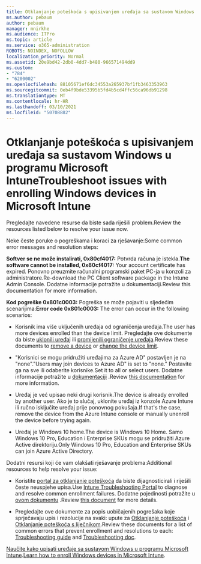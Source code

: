 ```yaml
---
title: Otklanjanje poteškoća s upisivanjem uređaja sa sustavom Windows u programu Microsoft Intune
ms.author: pebaum
author: pebaum
manager: mnirkhe
ms.audience: ITPro
ms.topic: article
ms.service: o365-administration
ROBOTS: NOINDEX, NOFOLLOW
localization_priority: Normal
ms.assetid: 20e9bd42-2db0-4dd7-b480-966571494dd9
ms.custom:
- "784"
- "6200002"
ms.openlocfilehash: 88105671ef6dc34553a265937bf1fb3463353963
ms.sourcegitcommit: 0eb4f9bde53395b5fd4b5cd4ffc56ca96db91298
ms.translationtype: MT
ms.contentlocale: hr-HR
ms.lasthandoff: 03/10/2021
ms.locfileid: "50708882"
---
```

# <a name="troubleshoot-issues-with-enrolling-windows-devices-in-microsoft-intune"></a><span data-ttu-id="11845-102">Otklanjanje poteškoća s upisivanjem uređaja sa sustavom Windows u programu Microsoft Intune</span><span class="sxs-lookup"><span data-stu-id="11845-102">Troubleshoot issues with enrolling Windows devices in Microsoft Intune</span></span>

<span data-ttu-id="11845-103">Pregledajte navedene resurse da biste sada riješili problem.</span><span class="sxs-lookup"><span data-stu-id="11845-103">Review the resources listed below to resolve your issue now.</span></span>
  
<span data-ttu-id="11845-104">Neke česte poruke o pogreškama i koraci za rješavanje:</span><span class="sxs-lookup"><span data-stu-id="11845-104">Some common error messages and resolution steps:</span></span>
  
 <span data-ttu-id="11845-105">**Softver se ne može instalirati, 0x80cf4017:** Potvrda računa je istekla.</span><span class="sxs-lookup"><span data-stu-id="11845-105">**The software cannot be installed, 0x80cf4017:** Your account certificate has expired.</span></span> <span data-ttu-id="11845-106">Ponovno preuzmite računalni programski paket PC-ja u konzoli za administratore.</span><span class="sxs-lookup"><span data-stu-id="11845-106">Re-download the PC Client software package in the Intune Admin Console.</span></span> <span data-ttu-id="11845-107">Dodatne informacije potražite u dokumentaciji.</span><span class="sxs-lookup"><span data-stu-id="11845-107">Review this documentation for more information.</span></span>
  
 <span data-ttu-id="11845-108">**Kod pogreške 0x801c0003:** Pogreška se može pojaviti u sljedećim scenarijima:</span><span class="sxs-lookup"><span data-stu-id="11845-108">**Error code 0x801c0003:** The error can occur in the following scenarios:</span></span>
  
-  <span data-ttu-id="11845-109">Korisnik ima više uključenih uređaja od ograničenja uređaja.</span><span class="sxs-lookup"><span data-stu-id="11845-109">The user has more devices enrolled than the device limit.</span></span> <span data-ttu-id="11845-110">Pregledajte ove dokumente da biste [uklonili uređaj](https://docs.microsoft.com/intune/devices-wipe) ili [promijenili ograničenje uređaja](https://docs.microsoft.com/intune/enrollment-restrictions-set#set-device-limit-restrictions).</span><span class="sxs-lookup"><span data-stu-id="11845-110">Review these documents to [remove a device](https://docs.microsoft.com/intune/devices-wipe) or [change the device limit](https://docs.microsoft.com/intune/enrollment-restrictions-set#set-device-limit-restrictions).</span></span>

-  <span data-ttu-id="11845-111">"Korisnici se mogu pridružiti uređajima za Azure AD" postavljen je na "none".</span><span class="sxs-lookup"><span data-stu-id="11845-111">"Users may join devices to Azure AD" is set to "none."</span></span> <span data-ttu-id="11845-112">Postavite ga na sve ili odaberite korisnike.</span><span class="sxs-lookup"><span data-stu-id="11845-112">Set it to all or select users.</span></span> <span data-ttu-id="11845-113">Dodatne informacije potražite u [dokumentaciji](https://docs.microsoft.com/azure/active-directory/device-management-azure-portal#configure-device-settings) .</span><span class="sxs-lookup"><span data-stu-id="11845-113">Review [this documentation](https://docs.microsoft.com/azure/active-directory/device-management-azure-portal#configure-device-settings) for more information.</span></span>

-  <span data-ttu-id="11845-114">Uređaj je već upisao neki drugi korisnik.</span><span class="sxs-lookup"><span data-stu-id="11845-114">The device is already enrolled by another user.</span></span> <span data-ttu-id="11845-115">Ako je to slučaj, uklonite uređaj iz konzole Azure Intune ili ručno isključite uređaj prije ponovnog pokušaja.</span><span class="sxs-lookup"><span data-stu-id="11845-115">If that's the case, remove the device from the Azure Intune console or manually unenroll the device before trying again.</span></span>

-  <span data-ttu-id="11845-116">Uređaj je Windows 10 home.</span><span class="sxs-lookup"><span data-stu-id="11845-116">The device is Windows 10 Home.</span></span> <span data-ttu-id="11845-117">Samo Windows 10 Pro, Education i Enterprise SKUs mogu se pridružiti Azure Active direktoriju.</span><span class="sxs-lookup"><span data-stu-id="11845-117">Only Windows 10 Pro, Education and Enterprise SKUs can join Azure Active Directory.</span></span>

<span data-ttu-id="11845-118">Dodatni resursi koji će vam olakšati rješavanje problema:</span><span class="sxs-lookup"><span data-stu-id="11845-118">Additional resources to help resolve your issue:</span></span>
  
-  <span data-ttu-id="11845-119">Koristite [portal za otklanjanje poteškoća](https://devicemanagement.microsoft.com/#blade/Microsoft_Intune_DeviceSettings/TroubleshootBlade) da biste dijagnosticirali i riješili česte neuspjehe upisa.</span><span class="sxs-lookup"><span data-stu-id="11845-119">Use [Intune Troubleshooting Portal](https://devicemanagement.microsoft.com/#blade/Microsoft_Intune_DeviceSettings/TroubleshootBlade) to diagnose and resolve common enrollment failures.</span></span> <span data-ttu-id="11845-120">Dodatne pojedinosti potražite u [ovom dokumentu](https://docs.microsoft.com/intune/help-desk-operators) .</span><span class="sxs-lookup"><span data-stu-id="11845-120">Review [this document](https://docs.microsoft.com/intune/help-desk-operators) for more details.</span></span>

-  <span data-ttu-id="11845-121">Pregledajte ove dokumente za popis uobičajenih pogrešaka koje sprječavaju upis i rezolucije na svaki: upute za [Otklanjanje poteškoća](https://support.microsoft.com/help/4089533/troubleshooting-windows-device-enrollment-problems-in-microsoft-intune) i [Otklanjanje poteškoća s liječnikom](https://docs.microsoft.com/troubleshoot/mem/intune/troubleshoot-device-enrollment-in-intune).</span><span class="sxs-lookup"><span data-stu-id="11845-121">Review these documents for a list of common errors that prevent enrollment and resolutions to each: [Troubleshooting guide](https://support.microsoft.com/help/4089533/troubleshooting-windows-device-enrollment-problems-in-microsoft-intune) and [Troubleshooting doc](https://docs.microsoft.com/troubleshoot/mem/intune/troubleshoot-device-enrollment-in-intune).</span></span>

<span data-ttu-id="11845-122">[Naučite kako upisati uređaje sa sustavom Windows u programu Microsoft Intune](https://docs.microsoft.com/intune/windows-enroll).</span><span class="sxs-lookup"><span data-stu-id="11845-122">[Learn how to enroll Windows devices in Microsoft Intune](https://docs.microsoft.com/intune/windows-enroll).</span></span>
